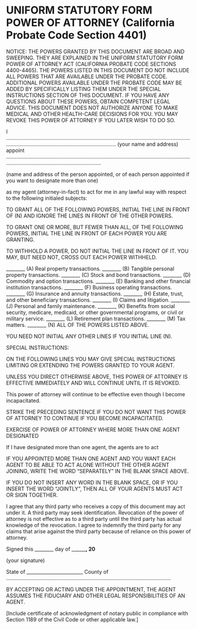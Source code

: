 # UNIFORM STATUTORY FORM POWER OF ATTORNEY (California Probate Code Section 4401)

NOTICE: THE POWERS GRANTED BY THIS DOCUMENT ARE BROAD AND SWEEPING. THEY ARE EXPLAINED IN THE UNIFORM STATUTORY FORM POWER OF ATTORNEY ACT (CALIFORNIA PROBATE CODE SECTIONS 4400-4465). THE POWERS LISTED IN THIS DOCUMENT DO NOT INCLUDE ALL POWERS THAT ARE AVAILABLE UNDER THE PROBATE CODE. ADDITIONAL POWERS AVAILABLE UNDER THE PROBATE CODE MAY BE ADDED BY SPECIFICALLY LISTING THEM UNDER THE SPECIAL INSTRUCTIONS SECTION OF THIS DOCUMENT. IF YOU HAVE ANY QUESTIONS ABOUT THESE POWERS, OBTAIN COMPETENT LEGAL ADVICE. THIS DOCUMENT DOES NOT AUTHORIZE ANYONE TO MAKE MEDICAL AND OTHER HEALTH-CARE DECISIONS FOR YOU. YOU MAY REVOKE THIS POWER OF ATTORNEY IF YOU LATER WISH TO DO SO.


I ...................................................................................................................................................................................................... (your name and address)
appoint ............................................................................................................................................................................................ 


(name and address of the person appointed, or of each person appointed if you want to designate more than one)

as my agent (attorney-in-fact) to act for me in any lawful way with respect to the following initialed subjects:

TO GRANT ALL OF THE FOLLOWING POWERS, INITIAL THE LINE IN FRONT OF (N) AND IGNORE THE LINES IN FRONT OF THE OTHER POWERS.

TO GRANT ONE OR MORE, BUT FEWER THAN ALL, OF THE FOLLOWING POWERS, INITIAL THE LINE IN FRONT OF EACH POWER YOU ARE GRANTING.

TO WITHHOLD A POWER, DO NOT INITIAL THE LINE IN FRONT OF IT. YOU MAY, BUT NEED NOT, CROSS OUT EACH POWER WITHHELD.

________ (A) Real property transactions.
________ (B) Tangible personal property transactions.
________ (C) Stock and bond transactions.
________ (D) Commodity and option transactions.
________ (E) Banking and other financial institution transactions.
________ (F) Business operating transactions.
________ (G) Insurance and annuity transactions.
________ (H) Estate, trust, and other beneficiary transactions.
________ (I) Claims and litigation.
________ (J) Personal and family maintenance.
________ (K) Benefits from social security, medicare, medicaid, or other governmental programs, or civil or military service.
________ (L) Retirement plan transactions.
________ (M) Tax matters.
________ (N) ALL OF THE POWERS LISTED ABOVE.

YOU NEED NOT INITIAL ANY OTHER LINES IF YOU INITIAL LINE (N).

SPECIAL INSTRUCTIONS:

ON THE FOLLOWING LINES YOU MAY GIVE SPECIAL INSTRUCTIONS LIMITING OR EXTENDING THE POWERS GRANTED TO YOUR AGENT.



UNLESS YOU DIRECT OTHERWISE ABOVE, THIS POWER OF ATTORNEY IS EFFECTIVE IMMEDIATELY AND WILL CONTINUE UNTIL IT IS REVOKED.

This power of attorney will continue to be effective even though I become incapacitated.

STRIKE THE PRECEDING SENTENCE IF YOU DO NOT WANT THIS POWER OF ATTORNEY TO CONTINUE IF YOU BECOME INCAPACITATED.

EXERCISE OF POWER OF ATTORNEY WHERE MORE THAN ONE AGENT DESIGNATED

If I have designated more than one agent, the agents are to act


IF YOU APPOINTED MORE THAN ONE AGENT AND YOU WANT EACH AGENT TO BE ABLE TO ACT ALONE WITHOUT THE OTHER AGENT JOINING, WRITE THE WORD “SEPARATELY” IN THE BLANK SPACE ABOVE.

IF YOU DO NOT INSERT ANY WORD IN THE BLANK SPACE, OR IF YOU INSERT THE WORD “JOINTLY”, THEN ALL OF YOUR AGENTS MUST ACT OR SIGN TOGETHER.

I agree that any third party who receives a copy of this document may act under it. A third party may seek identification. Revocation of the power of attorney is not effective as to a third party until the third party has actual knowledge of the revocation. I agree to indemnify the third party for any claims that arise against the third party because of reliance on this power of attorney.


Signed this ________ day of ____________, 20______

(your signature)  


State of ________________________ 
County of ...............................................................................................................

BY ACCEPTING OR ACTING UNDER THE APPOINTMENT, THE AGENT ASSUMES THE FIDUCIARY AND OTHER LEGAL RESPONSIBILITIES OF AN AGENT.

[Include certificate of acknowledgment of notary public in compliance with Section 1189 of the Civil Code or other applicable law.]

